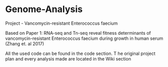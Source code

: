 # Genome-Analysis
Project - Vancomycin-resistant Enterococcus faecium 

Based on Paper 1: RNA-seq and Tn-seq reveal fitness determinants of vancomycin-resistant Enterococcus faecium during growth in human serum (Zhang et. al 2017)

All the used code can be found in the code section. T he original project plan and every analysis made are located in the Wiki section 
